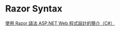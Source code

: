 # Razor Syntax

[使用 Razor 語法 ASP.NET Web 程式設計的簡介（C#）](https://docs.microsoft.com/zh-tw/aspnet/web-pages/overview/getting-started/introducing-razor-syntax-c)
